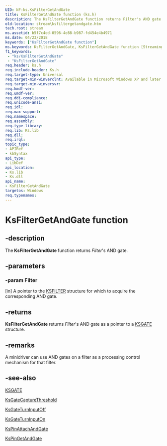 ```yaml
---
UID: NF:ks.KsFilterGetAndGate
title: KsFilterGetAndGate function (ks.h)
description: The KsFilterGetAndGate function returns Filter's AND gate.
old-location: stream\ksfiltergetandgate.htm
tech.root: stream
ms.assetid: b5f7c4ed-0596-4e88-b987-fd454e4b4971
ms.date: 04/23/2018
keywords: ["KsFilterGetAndGate function"]
ms.keywords: KsFilterGetAndGate, KsFilterGetAndGate function [Streaming Media Devices], avfunc_58886874-f3f3-4e2d-a69c-e85260dcc702.xml, ks/KsFilterGetAndGate, stream.ksfiltergetandgate
f1_keywords:
 - "ks/KsFilterGetAndGate"
 - "KsFilterGetAndGate"
req.header: ks.h
req.include-header: Ks.h
req.target-type: Universal
req.target-min-winverclnt: Available in Microsoft Windows XP and later operating systems and DirectX 8.0 and later DirectX versions.
req.target-min-winversvr: 
req.kmdf-ver: 
req.umdf-ver: 
req.ddi-compliance: 
req.unicode-ansi: 
req.idl: 
req.max-support: 
req.namespace: 
req.assembly: 
req.type-library: 
req.lib: Ks.lib
req.dll: 
req.irql: 
topic_type:
- APIRef
- kbSyntax
api_type:
- LibDef
api_location:
- Ks.lib
- Ks.dll
api_name:
- KsFilterGetAndGate
targetos: Windows
req.typenames: 
---
```


# KsFilterGetAndGate function


## -description


The<b> KsFilterGetAndGate </b>function returns <i>Filter</i>'s AND gate.


## -parameters




### -param Filter 
[in]
A pointer to the <a href="https://docs.microsoft.com/windows-hardware/drivers/ddi/ks/ns-ks-_ksfilter">KSFILTER</a> structure for which to acquire the corresponding AND gate.


## -returns



<b>KsFilterGetAndGate</b> returns <i>Filter</i>'s AND gate as a pointer to a <a href="https://docs.microsoft.com/windows-hardware/drivers/ddi/ks/ns-ks-_ksgate">KSGATE</a> structure.




## -remarks



A minidriver can use AND gates on a filter as a processing control mechanism for that filter.




## -see-also




<a href="https://docs.microsoft.com/windows-hardware/drivers/ddi/ks/ns-ks-_ksgate">KSGATE</a>



<a href="https://docs.microsoft.com/windows-hardware/drivers/ddi/ks/nf-ks-ksgatecapturethreshold">KsGateCaptureThreshold</a>



<a href="https://docs.microsoft.com/windows-hardware/drivers/ddi/ks/nf-ks-ksgateturninputoff">KsGateTurnInputOff</a>



<a href="https://docs.microsoft.com/windows-hardware/drivers/ddi/ks/nf-ks-ksgateturninputon">KsGateTurnInputOn</a>



<a href="https://docs.microsoft.com/windows-hardware/drivers/ddi/ks/nf-ks-kspinattachandgate">KsPinAttachAndGate</a>



<a href="https://docs.microsoft.com/windows-hardware/drivers/ddi/ks/nf-ks-kspingetandgate">KsPinGetAndGate</a>
 

 

